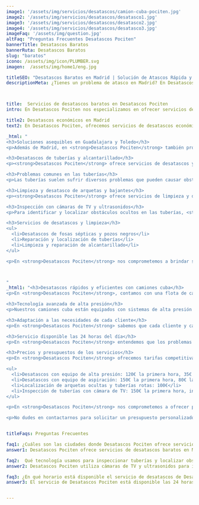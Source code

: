 ```yaml
---
image1: '/assets/img/servicios/desatascos/camion-cuba-pociten.jpg'
image2: '/assets/img/servicios/desatascos/desatasco1.jpg'
image3: '/assets/img/servicios/desatascos/desatasco2.jpg'
image4: '/assets/img/servicios/desatascos/desatasco3.jpg'
imageFaq: '/assets/img/question.jpg'
altFaq: "Preguntas Frecuentes Desatascos Pociten"
bannerTitle: Desatascos Baratos
bannerRuta: Desatascos Baratos
slug: "baratos"
icono: /assets/img/icon/PLUMBER.svg
imagen:  /assets/img/home1/eng.jpg

titleSEO: "Desatascos Baratos en Madrid | Solución de Atascos Rápida y Profesional | Pociten 💪👷‍♂️🚰"
descriptionMeta: ¿Tienes un problema de atasco en Madrid? En Desatascos Pociten ofrecemos servicios de desatascos urgentes con soluciones rápidas y profesionales. ¡Contacta con nosotros y soluciona tu problema de atasco hoy mismo! 💪👷‍♂️🚰



title:  Servicios de desatascos baratos en Desatascos Pociten
intro: En Desatascos Pociten nos especializamos en ofrecer servicios de desatascos baratos para resolver cualquier problema de obstrucción en tus tuberías. Ya sea en Madrid, Guadalajara o Toledo, contamos con soluciones asequibles y de calidad para satisfacer las necesidades de nuestros clientes.

title2: Desatascos económicos en Madrid
text2: En Desatascos Pociten, ofrecemos servicios de desatascos económicos en Madrid. Nuestro equipo de profesionales altamente capacitados utiliza técnicas y herramientas especializadas para desatascar tuberías, arquetas, bajantes y alcantarillado de manera eficiente y rápida. Nos preocupamos por brindarte resultados de calidad a precios competitivos.

_html: "
<h3>Soluciones asequibles en Guadalajara y Toledo</h3>
<p>Además de Madrid, en <strong>Desatascos Pociten</strong> también proporcionamos soluciones asequibles en Guadalajara y Toledo. Nuestros expertos en desatascos y pocería están disponibles las 24 horas del día para atender tus emergencias y resolver cualquier problema de obstrucción en tus instalaciones. Nos adaptamos a tus necesidades y te ofrecemos presupuestos ajustados para garantizar tu satisfacción.</p>

<h3>Desatascos de tuberías y alcantarillado</h3>
<p><strong>Desatascos Pociten</strong> ofrece servicios de desatascos y limpieza de tuberías y alcantarillado de manera eficiente y asequible. Su equipo de profesionales capacitados está preparado para resolver cualquier problema que pueda surgir en las instalaciones sanitarias.</p>

<h3>Problemas comunes en las tuberías</h3>
<p>Las tuberías suelen sufrir diversos problemas que pueden causar obstrucciones y atascos. Algunos de los problemas más comunes incluyen la acumulación de residuos sólidos, objetos bloqueados en la tubería, restos de pintura u obra que se atascan y el crecimiento de raíces en el interior de las tuberías.</p>

<h3>Limpieza y desatasco de arquetas y bajantes</h3>
<p><strong>Desatascos Pociten</strong> ofrece servicios de limpieza y desatasco de arquetas y bajantes para mantener el correcto funcionamiento del sistema de alcantarillado. Utilizando camiones cuba equipados con tecnología avanzada, realizan el desatasco y la limpieza de forma rápida y efectiva.</p>

<h3>Inspección con cámaras de TV y ultrasonidos</h3>
<p>Para identificar y localizar obstáculos ocultos en las tuberías, <strong>Desatascos Pociten</strong> utiliza cámaras de TV y ultrasonidos. Estos dispositivos permiten inspeccionar visualmente el interior de las tuberías, detectar posibles fisuras, roturas o bloqueos y planificar las acciones necesarias para solucionar cualquier problema.</p>

<h3>Servicios de desatascos y limpieza</h3>
<ul>
  <li>Desatascos de fosas sépticas y pozos negros</li>
  <li>Reparación y localización de tuberías</li>
  <li>Limpieza y reparación de alcantarillado</li>
</ul>

<p>En <strong>Desatascos Pociten</strong> nos comprometemos a brindar soluciones profesionales y de calidad en cada uno de nuestros servicios de desatascos y limpieza. Con la experiencia de nuestro equipo y la utilización de la última tecnología, garantizamos resultados óptimos para satisfacer las necesidades de nuestros clientes.</p>



"
_html1: "<h3>Desatascos rápidos y eficientes con camiones cuba</h3>
<p>En <strong>Desatascos Pociten</strong>, contamos con una flota de camiones cuba equipados con la última tecnología para ofrecer desatascos rápidos y eficientes. Estos vehículos están equipados con sistemas de alta presión que utilizan agua a presión para desatascar y limpiar tanto tuberías como canalizaciones.</p>

<h3>Tecnología avanzada de alta presión</h3>
<p>Nuestros camiones cuba están equipados con sistemas de alta presión que nos permiten realizar desatascos de manera eficiente y efectiva. La tecnología de alta presión permite deshacer todo tipo de obstrucciones en las tuberías, como residuos sólidos, restos de pintura u objetos.</p>

<h3>Adaptación a las necesidades de cada cliente</h3>
<p>En <strong>Desatascos Pociten</strong> sabemos que cada cliente y cada situación son diferentes, por lo que adaptamos nuestros servicios a las necesidades específicas de cada caso. Nuestros profesionales cualificados evaluarán la situación y determinarán la mejor manera de abordar el problema, garantizando un servicio personalizado y eficiente.</p>

<h3>Servicio disponible las 24 horas del día</h3>
<p>En <strong>Desatascos Pociten</strong> entendemos que los problemas de atascos pueden surgir en cualquier momento, por eso ofrecemos nuestro servicio las 24 horas del día, los siete días de la semana. Nuestro equipo de operarios especializados está disponible en cualquier momento, incluso en fin de semana o festivos, para resolver cualquier problema de atascos de manera rápida y eficiente.</p>

<h3>Precios y presupuestos de los servicios</h3>
<p>En <strong>Desatascos Pociten</strong> ofrecemos tarifas competitivas y presupuestos ajustados para nuestros servicios de desatascos y limpieza. A continuación, te detallamos los precios de nuestros distintos servicios:</p>

<ul>
  <li>Desatascos con equipo de alta presión: 120€ la primera hora, 35€ las siguientes medias horas.</li>
  <li>Desatascos con equipo de aspiración: 150€ la primera hora, 80€ la hora siguiente.</li>
  <li>Localización de arquetas ocultas y tuberías rotas: 100€</li>
  <li>Inspección de tuberías con cámara de TV: 150€ la primera hora, incluye redacción de informes para el seguro en caso de rotura.</li>
</ul>

<p>En <strong>Desatascos Pociten</strong> nos comprometemos a ofrecer precios transparentes y sin sorpresas. Nuestros presupuestos están adaptados a las necesidades de cada cliente y garantizamos un servicio de calidad a precios competitivos.</p>

<p>No dudes en contactarnos para solicitar un presupuesto personalizado y solucionar cualquier problema de desatascos y limpieza en tus tuberías.</p>"


titleFaqs: Preguntas Frecuentes

faq1: ¿Cuáles son las ciudades donde Desatascos Pociten ofrece servicios de desatascos baratos?
answer1: Desatascos Pociten ofrece servicios de desatascos baratos en Madrid, y zonas aledañas de Guadalajara y Toledo

faq2:  Qué tecnología usamos para inspeccionar tuberías y localizar obstrucciones?
answer2: Desatascos Pociten utiliza cámaras de TV y ultrasonidos para inspeccionar y localizar obstrucciones en las tubería

faq3: ¿En qué horario está disponible el servicio de desatascos de Desatascos Pociten?
answer3: El servicio de Desatascos Pociten está disponible las 24 horas del día.


---
```

